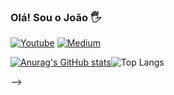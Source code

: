 ### Olá! Sou o João 🖐️

[![Youtube](https://img.shields.io/badge/YouTube-FF0000?style=for-the-badge&logo=youtube&logoColor=white)](https://https://www.youtube.com/channel/UCnJ7F9MKHvlW4VYNsbi_BVw) [![Medium](https://img.shields.io/badge/Medium-12100E?style=for-the-badge&logo=medium&logoColor=white)](https://www.youtube.com/channel/UCnJ7F9MKHvlW4VYNsbi_BVw)

[![Anurag's GitHub stats](https://github-readme-stats.vercel.app/api?username=jpcellos&theme=dracula&show_icons=true)](https://github.com/jpcellos/github-readme-stats)![Top Langs](https://github-readme-stats.vercel.app/api/top-langs/?username=anuraghazra&hide_progress=true&theme=dracula)

-->

